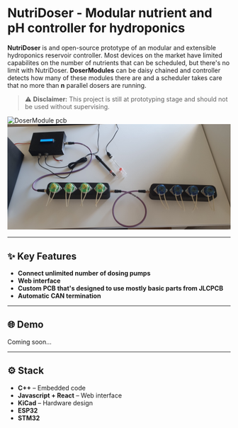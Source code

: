 # NutriDoser - Modular nutrient and pH controller for hydroponics

**NutriDoser** is and open-source prototype of an modular and extensible hydroponics reservoir controller.
Most devices on the market have limited capabilites on the number of nutrients that can be scheduled, but there's no limit with NutriDoser.
**DoserModules** can be daisy chained and controller detects how many of these modules there are and a scheduler takes care that no more than **n** parallel dosers are running.

> ⚠️ **Disclaimer:** This project is still at prototyping stage and should not be used without supervising.

<img src="./Images/DoserModulePCB.png" alt="DoserModule pcb" width="640">
<img src="./Images/NutriDoser.jpg" alt="NutriDoser" width="640">

---

## ✨ Key Features

- **Connect unlimited number of dosing pumps**
- **Web interface**
- **Custom PCB that's designed to use mostly basic parts from JLCPCB**
- **Automatic CAN termination**

---

## 🌐 Demo

Coming soon...

---

## ⚙️ Stack

- **C++** – Embedded code
- **Javascript + React** – Web interface
- **KiCad** – Hardware design
- **ESP32**
- **STM32**
